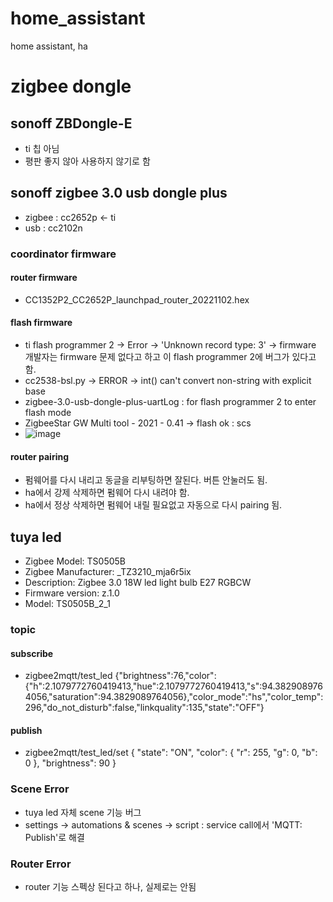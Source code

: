 # home_assistant
home assistant, ha

# zigbee dongle
## sonoff ZBDongle-E 
- ti 칩 아님
- 평판 좋지 않아 사용하지 않기로 함
## sonoff zigbee 3.0 usb dongle plus
- zigbee : cc2652p <- ti
- usb : cc2102n
### coordinator firmware
#### router firmware
- CC1352P2_CC2652P_launchpad_router_20221102.hex
#### flash firmware 
- ti flash programmer 2 -> Error -> 'Unknown record type: 3' -> firmware 개발자는 firmware 문제 없다고 하고 이 flash programmer 2에 버그가 있다고 함.
- cc2538-bsl.py -> ERROR -> int() can't convert non-string with explicit base
- zigbee-3.0-usb-dongle-plus-uartLog : for flash programmer 2 to enter flash mode
- ZigbeeStar GW Multi tool - 2021 - 0.41 -> flash ok : scs
- ![image](https://github.com/ketri-scs/home_assistant/assets/74283411/21dd441d-c372-42d5-8625-ce318a114494)

#### router pairing
- 펌웨어를 다시 내리고 동글을 리부팅하면 잘된다. 버튼 안눌러도 됨.
- ha에서 강제 삭제하면 펌웨어 다시 내려야 함.
- ha에서 정상 삭제하면 펌웨어 내릴 필요없고 자동으로 다시 pairing 됨.

## tuya led 
- Zigbee Model: TS0505B
- Zigbee Manufacturer: _TZ3210_mja6r5ix
- Description: Zigbee 3.0 18W led light bulb E27 RGBCW
- Firmware version: z.1.0
- Model: TS0505B_2_1
### topic
#### subscribe
- zigbee2mqtt/test_led
  {"brightness":76,"color":{"h":2.1079772760419413,"hue":2.1079772760419413,"s":94.3829089764056,"saturation":94.3829089764056},"color_mode":"hs","color_temp":296,"do_not_disturb":false,"linkquality":135,"state":"OFF"}
#### publish
- zigbee2mqtt/test_led/set
{
  "state": "ON",
  "color": {
    "r": 255,
    "g": 0,
    "b": 0
  },
  "brightness": 90
}

### Scene Error
- tuya led 자체 scene 기능 버그
- settings -> automations & scenes -> script : service call에서 'MQTT: Publish'로 해결

### Router Error
- router 기능 스펙상 된다고 하나, 실제로는 안됨
